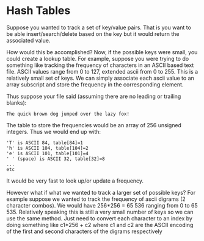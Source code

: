 # Hash Tables

Suppose you wanted to track a set of key/value pairs. That is you want to be able insert/search/delete based on the key but it would return the associated value.  

How would this be accomplished?  Now, if the possible keys were small, you could create a lookup table.  For example, suppose you were trying to do something like tracking the frequency of characters in an ASCII based text file.  ASCII values range from 0 to 127, extended ascii from 0 to 255.    This is a relatively small set of keys.  We can simply associate each ascii value to an array subscript and store the frequency in the corresponding element.

Thus suppose your file said \(assuming there are no leading or trailing blanks\):

```text
The quick brown dog jumped over the lazy fox!
```

The table to store the frequencies would be an array of 256 unsigned integers.    Thus we would end up with:

```text
'T' is ASCII 84, table[84]=1
'h' is ASCII 104, table[104]=2
'e' is ASCII 101, table[101]=4
' ' (space) is ASCII 32, table[32]=8
...
etc
```

It would be very fast to look up/or update a frequency.  

However what if what we wanted to track a larger set of possible keys?  For example suppose we wanted to track the frequency of ascii digrams \(2 character combos\).  We would have 256\*256 = 65 536 ranging from 0 to 65 535.  Relatively speaking this is still a very small number of keys so we can use the same method.  Just need to convert each character to an index by doing something like c1\*256 + c2 where c1 and c2 are the ASCII encoding of the first and second characters of the digrams respectively





